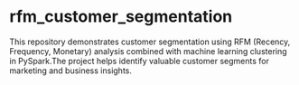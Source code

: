 # rfm_customer_segmentation
This repository demonstrates customer segmentation using RFM (Recency, Frequency, Monetary) analysis combined with machine learning clustering in PySpark.The project helps identify valuable customer segments for marketing and business insights.
